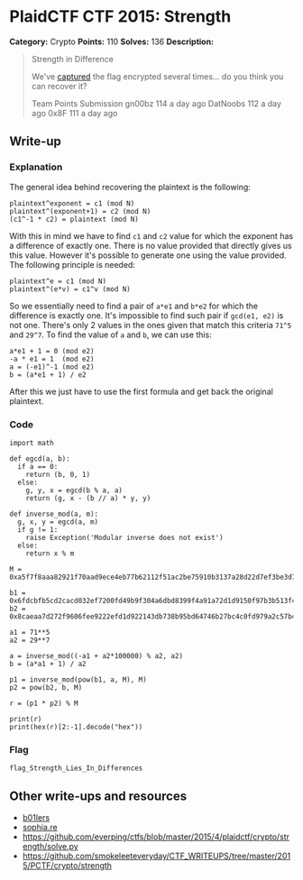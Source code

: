 # PlaidCTF CTF 2015: Strength

**Category:** Crypto
**Points:** 110
**Solves:** 136
**Description:**

> Strength in Difference
>
> We've [captured](http://play.plaidctf.com/files/captured_827a1815859149337d928a8a2c88f89f) the flag encrypted several times... do you think you can recover it?
>
>
>
> Team	Points	Submission
> gn00bz	114	a day ago
> DatNoobs	112	a day ago
> 0x8F	111	a day ago

## Write-up

### Explanation

The general idea behind recovering the plaintext is the following:

	plaintext^exponent = c1 (mod N)
	plaintext^(exponent+1) = c2 (mod N)
	(c1^-1 * c2) = plaintext (mod N)

With this in mind we have to find `c1` and `c2` value for which the exponent has a difference of exactly one. There is no value provided that directly gives us this value. However it's possible to generate one using the value provided. The following principle is needed:

	plaintext^e = c1 (mod N)
	plaintext^(e*v) = c1^v (mod N)

So we essentially need to find a pair of `a*e1` and `b*e2` for which the difference is exactly one. It's impossible to find such pair if `gcd(e1, e2)` is not one. There's only 2 values in the ones given that match this criteria `71^5` and `29^7`. To find the value of `a` and `b`, we can use this:

	a*e1 + 1 = 0 (mod e2)
	-a * e1 = 1  (mod e2)
	a = (-e1)^-1 (mod e2)
	b = (a*e1 + 1) / e2

After this we just have to use the first formula and get back the original plaintext.

### Code

	import math

	def egcd(a, b):
	  if a == 0:
		return (b, 0, 1)
	  else:
		g, y, x = egcd(b % a, a)
		return (g, x - (b // a) * y, y)

	def inverse_mod(a, m):
	  g, x, y = egcd(a, m)
	  if g != 1:
		raise Exception('Modular inverse does not exist')
	  else:
		return x % m

	M = 0xa5f7f8aaa82921f70aad9ece4eb77b62112f51ac2be75910b3137a28d22d7ef3be3d734dabb9d853221f1a17b1afb956a50236a7e858569cdfec3edf350e1f88ad13c1efdd1e98b151ce2a207e5d8b6ab31c2b66e6114b1d5384c5fa0aad92cc079965d4127339847477877d0a057335e2a761562d2d56f1bebb21374b729743L

	b1 = 0x6fdcbfb5cd2cacd032ef7200fd49b9f304a6dbd8399f4a91a72d1d9150f97b3b513f44dfc56f6f7c8ec41a8ef9b93a80230a1e65e29d2ef519bb83931d4b0c7a589059cfdf2d571660ab790a9c7e085e3018bf19748abd6d521952b68bc9594c1ad34726658bd9bd445d3b6381ceee57328838e8a129867e505be0ca0d1a1da5L
	b2 = 0x8caeaa7d272f9606fee9222efd1d922143db738b95bd64746b27bc4c0fd979a2c57b4735131a4391a81bf5f0c0c8eea41d4f91bed4d17784b1956fd89882b97c98009051ac3a03964499c864524d3ddc10299c0290e91707b62ce89b118afe558151be39d61de0483def52c6cb546132ecab85143715bc593a2892b1e41b37b9L

	a1 = 71**5
	a2 = 29**7

	a = inverse_mod((-a1 + a2*100000) % a2, a2)
	b = (a*a1 + 1) / a2

	p1 = inverse_mod(pow(b1, a, M), M)
	p2 = pow(b2, b, M)

	r = (p1 * p2) % M

	print(r)
	print(hex(r)[2:-1].decode("hex"))

### Flag

`flag_Strength_Lies_In_Differences`

## Other write-ups and resources

* [b01lers](https://b01lers.net/challenges/PlaidCTF%202015/strength/45/)
* [sophia.re](https://www.sophia.re/plaid2015_strength_writeup.html)
* <https://github.com/everping/ctfs/blob/master/2015/4/plaidctf/crypto/strength/solve.py>
* <https://github.com/smokeleeteveryday/CTF_WRITEUPS/tree/master/2015/PCTF/crypto/strength>
